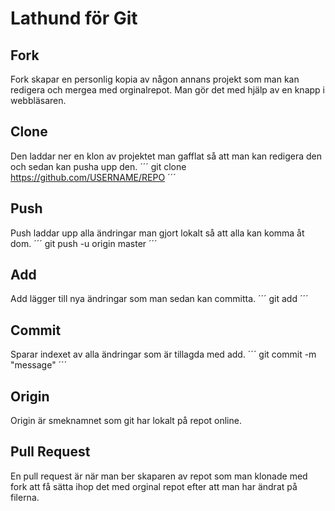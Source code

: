 # Lathund för Git

## Fork
Fork skapar en personlig kopia av någon annans projekt som man kan redigera och mergea med orginalrepot. Man gör det med hjälp av en knapp i webbläsaren.

## Clone
Den laddar ner en klon av projektet man gafflat så att man kan redigera den och sedan kan pusha upp den.
´´´
git clone https://github.com/USERNAME/REPO
´´´

## Push
Push laddar upp alla ändringar man gjort lokalt så att alla kan komma åt dom.
´´´
git push -u origin master
´´´

## Add
Add lägger till nya ändringar som man sedan kan committa.
´´´
git add <Filename>
´´´

## Commit
Sparar indexet av alla ändringar som är tillagda med add.
´´´
git commit -m "message"
´´´ 

## Origin
Origin är smeknamnet som git har lokalt på repot online.

## Pull Request
En pull request är när man ber skaparen av repot som man klonade med fork att få sätta ihop det med orginal repot efter att man har ändrat på filerna.
